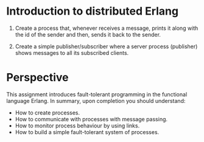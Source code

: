 # Introduction to distributed Erlang

1. Create a process that, whenever receives a message, prints it along with the id of the sender and then, sends it back to the sender.

2. Create a simple publisher/subscriber where a server process (publisher) shows messages to all its subscribed clients.

# Perspective
This assignment introduces fault-tolerant programming in the functional language Erlang. In summary, upon completion you should understand:
* How to create processes.
* How to communicate with processes with message passing.
* How to monitor process behaviour by using links.
* How to build a simple fault-tolerant system of processes.